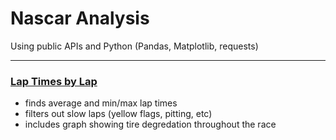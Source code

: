 # Nascar Analysis

Using public APIs and Python (Pandas, Matplotlib, requests)

---

### [Lap Times by Lap](https://github.com/JarKanni/nascar/blob/main/lap_times_by_race.ipynb)
- finds average and min/max lap times
- filters out slow laps (yellow flags, pitting, etc)
- includes graph showing tire degredation throughout the race
